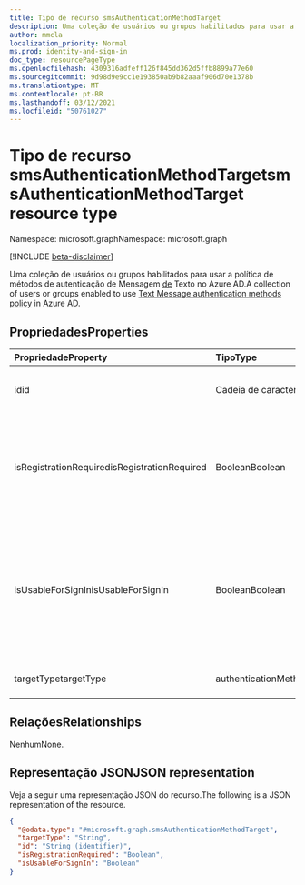 ```yaml
---
title: Tipo de recurso smsAuthenticationMethodTarget
description: Uma coleção de usuários ou grupos habilitados para usar a política de métodos de autenticação de Mensagem de Texto.
author: mmcla
localization_priority: Normal
ms.prod: identity-and-sign-in
doc_type: resourcePageType
ms.openlocfilehash: 4309316adfeff126f845dd362d5ffb8899a77e60
ms.sourcegitcommit: 9d98d9e9cc1e193850ab9b82aaaf906d70e1378b
ms.translationtype: MT
ms.contentlocale: pt-BR
ms.lasthandoff: 03/12/2021
ms.locfileid: "50761027"
---
```

# <a name="smsauthenticationmethodtarget-resource-type"></a><span data-ttu-id="8c43c-103">Tipo de recurso smsAuthenticationMethodTarget</span><span class="sxs-lookup"><span data-stu-id="8c43c-103">smsAuthenticationMethodTarget resource type</span></span>
<span data-ttu-id="8c43c-104">Namespace: microsoft.graph</span><span class="sxs-lookup"><span data-stu-id="8c43c-104">Namespace: microsoft.graph</span></span>

[!INCLUDE [beta-disclaimer](../../includes/beta-disclaimer.md)]

<span data-ttu-id="8c43c-105">Uma coleção de usuários ou grupos habilitados para usar a política de métodos de autenticação de Mensagem [de](../resources/smsAuthenticationMethodConfiguration.md) Texto no Azure AD.</span><span class="sxs-lookup"><span data-stu-id="8c43c-105">A collection of users or groups enabled to use [Text Message authentication methods policy](../resources/smsAuthenticationMethodConfiguration.md) in Azure AD.</span></span>

## <a name="properties"></a><span data-ttu-id="8c43c-106">Propriedades</span><span class="sxs-lookup"><span data-stu-id="8c43c-106">Properties</span></span>
|<span data-ttu-id="8c43c-107">Propriedade</span><span class="sxs-lookup"><span data-stu-id="8c43c-107">Property</span></span>|<span data-ttu-id="8c43c-108">Tipo</span><span class="sxs-lookup"><span data-stu-id="8c43c-108">Type</span></span>|<span data-ttu-id="8c43c-109">Descrição</span><span class="sxs-lookup"><span data-stu-id="8c43c-109">Description</span></span>|
|:---|:---|:---|
|<span data-ttu-id="8c43c-110">id</span><span class="sxs-lookup"><span data-stu-id="8c43c-110">id</span></span>|<span data-ttu-id="8c43c-111">Cadeia de caracteres</span><span class="sxs-lookup"><span data-stu-id="8c43c-111">String</span></span>|<span data-ttu-id="8c43c-112">ID do objeto de um usuário ou grupo do Azure AD.</span><span class="sxs-lookup"><span data-stu-id="8c43c-112">Object ID of an Azure AD user or group.</span></span>|
|<span data-ttu-id="8c43c-113">isRegistrationRequired</span><span class="sxs-lookup"><span data-stu-id="8c43c-113">isRegistrationRequired</span></span>|<span data-ttu-id="8c43c-114">Boolean</span><span class="sxs-lookup"><span data-stu-id="8c43c-114">Boolean</span></span>|<span data-ttu-id="8c43c-115">Determina se o usuário é imposto a registrar o método de autenticação.</span><span class="sxs-lookup"><span data-stu-id="8c43c-115">Determines whether the user is enforced to register the authentication method.</span></span> <span data-ttu-id="8c43c-116">**Não há suporte para**.</span><span class="sxs-lookup"><span data-stu-id="8c43c-116">**Not supported**.</span></span>|
|<span data-ttu-id="8c43c-117">isUsableForSignIn</span><span class="sxs-lookup"><span data-stu-id="8c43c-117">isUsableForSignIn</span></span>|<span data-ttu-id="8c43c-118">Boolean</span><span class="sxs-lookup"><span data-stu-id="8c43c-118">Boolean</span></span>|<span data-ttu-id="8c43c-119">Determina se os usuários ou grupos podem usar esse método de autenticação para entrar no Azure AD.</span><span class="sxs-lookup"><span data-stu-id="8c43c-119">Determines if the users or groups can use this authentication method to sign in to Azure AD.</span></span> <span data-ttu-id="8c43c-120">O valor é sempre `true` .</span><span class="sxs-lookup"><span data-stu-id="8c43c-120">The value is always `true`.</span></span>|
|<span data-ttu-id="8c43c-121">targetType</span><span class="sxs-lookup"><span data-stu-id="8c43c-121">targetType</span></span>|<span data-ttu-id="8c43c-122">authenticationMethodTargetType</span><span class="sxs-lookup"><span data-stu-id="8c43c-122">authenticationMethodTargetType</span></span>| <span data-ttu-id="8c43c-123">Os valores possíveis são: `user`, `group`.</span><span class="sxs-lookup"><span data-stu-id="8c43c-123">Possible values are: `user`, `group`.</span></span>|

## <a name="relationships"></a><span data-ttu-id="8c43c-124">Relações</span><span class="sxs-lookup"><span data-stu-id="8c43c-124">Relationships</span></span>
<span data-ttu-id="8c43c-125">Nenhum</span><span class="sxs-lookup"><span data-stu-id="8c43c-125">None.</span></span>

## <a name="json-representation"></a><span data-ttu-id="8c43c-126">Representação JSON</span><span class="sxs-lookup"><span data-stu-id="8c43c-126">JSON representation</span></span>
<span data-ttu-id="8c43c-127">Veja a seguir uma representação JSON do recurso.</span><span class="sxs-lookup"><span data-stu-id="8c43c-127">The following is a JSON representation of the resource.</span></span>
<!-- {
  "blockType": "resource",
  "keyProperty": "id",
  "@odata.type": "microsoft.graph.smsAuthenticationMethodTarget",
  "baseType": "microsoft.graph.authenticationMethodTarget",
  "openType": false
}
-->
``` json
{
  "@odata.type": "#microsoft.graph.smsAuthenticationMethodTarget",
  "targetType": "String",
  "id": "String (identifier)",
  "isRegistrationRequired": "Boolean",
  "isUsableForSignIn": "Boolean"
}
```
